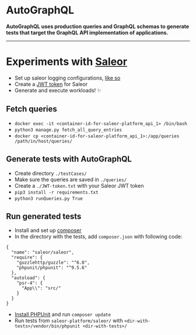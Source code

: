 # AutoGraphQL

**AutoGraphQL uses production queries and GraphQL schemas to generate tests that target the GraphQL API implementation of applications.**

---

# Experiments with [Saleor](https://github.com/mirumee/saleor)

- Set up saleor logging configurations, [like so](https://anonymous.4open.science/r/autographql-package/experiments/saleor-platform/README.md)
- Create a [JWT token](https://docs.saleor.io/docs/2.9.0/api/authenticate/#creating-a-jwt-token) for Saleor
- Generate and execute workloads! ✨

## Fetch queries
- `docker exec -it <container-id-for-saleor-platform_api_1> /bin/bash`
- `python3 manage.py fetch_all_query_entries`
- `docker cp <container-id-for-saleor-platform_api_1>:/app/queries /path/in/host/queries/`

## Generate tests with AutoGraphQL
- Create directory `./testCases/`
- Make sure the queries are saved in `./queries/`
- Create a `./JWT-token.txt` with your Saleor JWT token
- `pip3 install -r requirements.txt`
- `python3 runQueries.py True`

## Run generated tests
- Install and set up [composer](https://getcomposer.org/)
- In the directory with the tests, add `composer.json` with following code:
```
{
  "name": "saleor/saleor",
  "require": {
    "guzzlehttp/guzzle": "^6.0",
    "phpunit/phpunit": "^9.5.6"
  },
  "autoload": {
    "psr-4": {
      "App\\": "src/"
    }
  }
}
```
- [Install PHPUnit](https://phpunit.de/index.html) and run `composer update`
- Run tests from `saleor-platform/saleor/` with `<dir-with-tests>/vendor/bin/phpunit <dir-with-tests>/`
